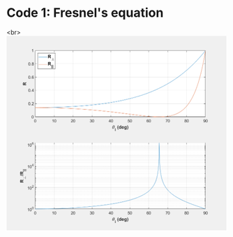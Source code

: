 # Code 1: Fresnel's equation
\<br>
![image](https://github.com/xiangyu066/Optical-Computation/blob/master/Docs/Code1_FresnelEqn_para1.png)
